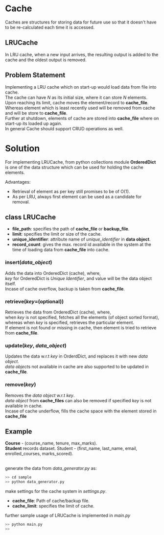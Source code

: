 # Cache
Caches are structures for storing data for future use so that it doesn't have to be re-calculated each time it is accessed.

## LRUCache
In LRU cache, when a new input arrives, the resulting output is added to the cache and the oldest output is removed.

## Problem Statement
Implementing a LRU cache which on start-up would load data from file into cache. <br />
The cache can have *N* as its initial size, where it can store *N* elements. <br />
Upon reaching its limit, cache moves the element/record to **cache_file**. <br />
Whereas element which is least recently used will be removed from cache and will be store to **cache_file**. <br />
Further at shutdown, elements of cache are stored into **cache_file** where on start-up its loaded up again. <br />
In general Cache should support CRUD operations as well.

# Solution

For implementing LRUCache, from python collections module **OrderedDict** is one of the data structure which can be used for holding the cache elements. <br />

Advantages:
* Retrieval of element as per key still promises to be of O(1).
* As per LRU, always first element can be used as a candidate for removal.

## class LRUCache
* **file_path**: specifies the path of **cache_file** or **backup_file**.
* **limit**: specifies the limit or size of the cache.
* **unique_identifier**: attribute name of *unique_identifier* in **data object**.
* **record_count**: gives the max. record id available in the system at the time of loading data from **cache_file** into cache.

### insert(*data_object*)
Adds the data into OrderedDict (cache), where, <br />
*key* for OrderedDict is *Unique Identifier*, and value will be the data object itself. <br />
Incase of cache overflow, backup is taken from **cache_file**.

### retrieve(*key*=(optional))
Retrieves the data from OrderedDict (cache), where, <br />
when *key* is not specified, fetches all the elements (of object sorted format), <br />
whereas when *key* is specified, retrieves the particular element. <br />
If element is not found or missing in cache, then element is tried to retrieve from **cache_file**.

### update(*key*, *data_object*)
Updates the data w.r.t *key* in OrderdDict, and replaces it with new *data object*. <br />
*data object*s not available in cache are also supported to be updated in **cache_file**.

### remove(*key*)
Removes the *data object* w.r.t *key*. <br />
*data object* from **cache_files** can also be removed if specified *key* is not available in cache. <br />
Incase of cache underflow, fills the cache space with the element stored in **cache_file**

## Example
**Course** - (course_name, tenure, max_marks). <br />
**Student** records dataset. Student - (first_name, last_name, email, enrolled_courses, marks_scored). <br />
<br />

generate the data from *data_generator.py* as: <br />
```python
>> cd sample
>> python data_generator.py
```

make settings for the cache system in *settings.py*. <br />
* **cache_file**: Path of cache/backup file.
* **cache_limit**: specifies the limit of cache.

further sample usage of LRUCache is implemented in *main.py* <br />
```python
>> python main.py
>> 
```
